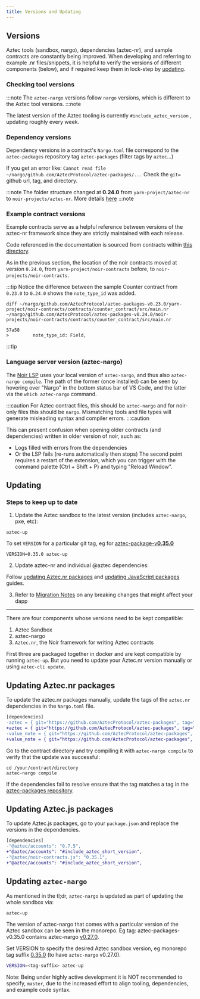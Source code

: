 ```yaml
---
title: Versions and Updating
---
```



## Versions
Aztec tools (sandbox, nargo), dependencies (aztec-nr), and sample contracts are constantly being improved.
When developing and referring to example .nr files/snippets, it is helpful to verify the versions of different components (below), and if required keep them in lock-step by [updating](#updating).

### Checking tool versions

:::note
The `aztec-nargo` versions follow `nargo` versions, which is different to the Aztec tool versions.
:::note

The latest version of the Aztec tooling is currently `#include_aztec_version` , updating roughly every week.

### Dependency versions
Dependency versions in a contract's `Nargo.toml` file correspond to the `aztec-packages` repository tag `aztec-packages` (filter tags by `aztec`...)

If you get an error like: `Cannot read file ~/nargo/github.com/AztecProtocol/aztec-packages/...`
Check the `git=` github url, tag, and directory.

:::note
The folder structure changed at **0.24.0** from `yarn-project/aztec-nr` to `noir-projects/aztec-nr`.  More details [here](https://docs.aztec.network/misc/migration_notes#aztecnr-aztec-nr-contracts-location-change-in-nargotoml)
:::note

### Example contract versions
Example contracts serve as a helpful reference between versions of the aztec-nr framework since they are strictly maintained with each release.

Code referenced in the documentation is sourced from contracts within [this directory](https://github.com/AztecProtocol/aztec-packages/tree/#include_aztec_version/noir-projects/noir-contracts/contracts).

As in the previous section, the location of the noir contracts moved at version `0.24.0`, from `yarn-project/noir-contracts` before, to `noir-projects/noir-contracts`.

:::tip
Notice the difference between the sample Counter contract from `0.23.0` to `0.24.0` shows the `note_type_id` was added.
```shell
diff ~/nargo/github.com/AztecProtocol/aztec-packages-v0.23.0/yarn-project/noir-contracts/contracts/counter_contract/src/main.nr ~/nargo/github.com/AztecProtocol/aztec-packages-v0.24.0/noir-projects/noir-contracts/contracts/counter_contract/src/main.nr
```

```
57a58
>         note_type_id: Field,
```
:::tip

### Language server version (aztec-nargo)
The [Noir LSP](https://docs.aztec.network/developers/contracts/main#install-noir-lsp-recommended) uses your local version of `aztec-nargo`, and thus also `aztec-nargo compile`.
The path of the former (once installed) can be seen by hovering over "Nargo" in the bottom status bar of VS Code, and the latter via the `which aztec-nargo` command.

:::caution
For Aztec contract files, this should be `aztec-nargo` and for noir-only files this should be `nargo`. Mismatching tools and file types will generate misleading syntax and compiler errors.
:::caution

This can present confusion when opening older contracts (and dependencies) written in older version of noir, such as:
- Logs filled with errors from the dependencies
- Or the LSP fails (re-runs automatically then stops)
The second point requires a restart of the extension, which you can trigger with the command palette (Ctrl + Shift + P) and typing "Reload Window".

## Updating
### Steps to keep up to date

1. Update the Aztec sandbox to the latest version (includes `aztec-nargo`, pxe, etc):

```shell
aztec-up
```

To set `VERSION` for a particular git tag, eg for [aztec-package-v**0.35.0**](https://github.com/AztecProtocol/aztec-packages/tree/aztec-packages-v0.35.0)

```shell
VERSION=0.35.0 aztec-up
```

2. Update aztec-nr and individual @aztec dependencies:

<!-- Inside your project run:

```shell
cd your/aztec/project
aztec-cli update . --contract src/contract1 --contract src/contract2
```

The sandbox must be running for the update command to work. Make sure it is [installed and running](../developers/sandbox/references/sandbox-reference.md). -->

Follow [updating Aztec.nr packages](#updating-aztecnr-packages) and [updating JavaScript packages](#updating-aztecjs-packages) guides.

3. Refer to [Migration Notes](../misc/migration_notes.md) on any breaking changes that might affect your dapp

---

There are four components whose versions need to be kept compatible:

1. Aztec Sandbox
2. aztec-nargo
3. `Aztec.nr`, the Noir framework for writing Aztec contracts

First three are packaged together in docker and are kept compatible by running `aztec-up`.
But you need to update your Aztec.nr version manually or using `aztec-cli update`.

## Updating Aztec.nr packages

<!-- ### Automatic update

`aztec-cli` will update your Aztec.nr packages to the appropriate version with the `aztec-cli update` command. Run this command from the root of your project and pass the paths to the folders containing the Nargo.toml files for your projects like so:

```shell
aztec-cli update . --contract src/contract1 --contract src/contract2
```

### Manual update -->

To update the aztec.nr packages manually, update the tags of the `aztec.nr` dependencies in the `Nargo.toml` file.

```diff
[dependencies]
-aztec = { git="https://github.com/AztecProtocol/aztec-packages", tag="aztec-packages-v0.7.5", directory="noir-projects/aztec-nr/aztec" }
+aztec = { git="https://github.com/AztecProtocol/aztec-packages", tag="#include_aztec_version", directory="noir-projects/aztec-nr/aztec" }
-value_note = { git="https://github.com/AztecProtocol/aztec-packages", tag="aztec-packages-v0.7.5", directory="noir-projects/aztec-nr/value-note" }
+value_note = { git="https://github.com/AztecProtocol/aztec-packages", tag="#include_aztec_version", directory="noir-projects/aztec-nr/value-note" }
```

Go to the contract directory and try compiling it with `aztec-nargo compile` to verify that the update was successful:

```shell
cd /your/contract/directory
aztec-nargo compile
```

If the dependencies fail to resolve ensure that the tag matches a tag in the [aztec-packages repository](https://github.com/AztecProtocol/aztec-packages/tags).

## Updating Aztec.js packages

To update Aztec.js packages, go to your `package.json` and replace the versions in the dependencies.

```diff
[dependencies]
-"@aztec/accounts": "0.7.5",
+"@aztec/accounts": "#include_aztec_short_version",
-"@aztec/noir-contracts.js": "0.35.1",
+"@aztec/accounts": "#include_aztec_short_version",
```

## Updating `aztec-nargo`

As mentioned in the tl;dr, `aztec-nargo` is updated as part of updating the whole sandbox via:

```bash
aztec-up
```

The version of aztec-nargo that comes with a particular version of the Aztec sandbox can be seen in the monorepo. Eg tag: aztec-packages-v0.35.0 contains aztec-nargo [v0.27.0](https://github.com/AztecProtocol/aztec-packages/blob/aztec-packages-v0.35.0/noir/noir-repo/Cargo.toml#L44).

Set VERSION to specify the desired Aztec sandbox version, eg monorepo tag suffix [0.35.0](https://github.com/AztecProtocol/aztec-packages/tree/aztec-packages-v0.35.0) (to have `aztec-nargo` v0.27.0).

```bash
VERSION=<tag-suffix> aztec-up
```

Note: Being under highly active development it is NOT recommended to specify, `master`, due to the increased effort to align tooling, dependencies, and example code syntax.
